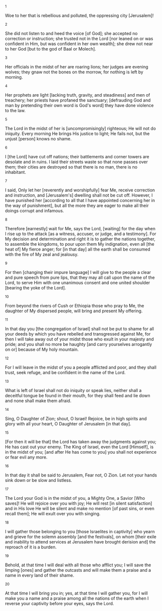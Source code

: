 <sup>1</sup> 

Woe to her that is rebellious and polluted, the oppressing city [Jerusalem]! 

<sup>2</sup> 

She did not listen to and heed the voice [of God]; she accepted no correction or instruction; she trusted not in the Lord [nor leaned on or was confident in Him, but was confident in her own wealth]; she drew not near to her God [but to the god of Baal or Molech]. 

<sup>3</sup> 

Her officials in the midst of her are roaring lions; her judges are evening wolves; they gnaw not the bones on the morrow, for nothing is left by morning. 

<sup>4</sup> 

Her prophets are light [lacking truth, gravity, and steadiness] and men of treachery; her priests have profaned the sanctuary; [defrauding God and man by pretending their own word is God's word] they have done violence to the law. 

<sup>5</sup> 

The Lord in the midst of her is [uncompromisingly] righteous; He will not do iniquity. Every morning He brings His justice to light; He fails not, but the unjust [person] knows no shame. 

<sup>6</sup> 

I [the Lord] have cut off nations; their battlements and corner towers are desolate and in ruins. I laid their streets waste so that none passes over them; their cities are destroyed so that there is no man, there is no inhabitant. 

<sup>7</sup> 

I said, Only let her [reverently and worshipfully] fear Me, receive correction and instruction, and [Jerusalem's] dwelling shall not be cut off. However, I have punished her [according to all that I have appointed concerning her in the way of punishment], but all the more they are eager to make all their doings corrupt and infamous. 

<sup>8</sup> 

Therefore [earnestly] wait for Me, says the Lord, [waiting] for the day when I rise up to the attack [as a witness, accuser, or judge, and a testimony]. For My decision and determination and right it is to gather the nations together, to assemble the kingdoms, to pour upon them My indignation, even all [the heat of] My fierce anger; for [in that day] all the earth shall be consumed with the fire of My zeal and jealousy. 

<sup>9</sup> 

For then [changing their impure language] I will give to the people a clear and pure speech from pure lips, that they may all call upon the name of the Lord, to serve Him with one unanimous consent and one united shoulder [bearing the yoke of the Lord]. 

<sup>10</sup> 

From beyond the rivers of Cush or Ethiopia those who pray to Me, the daughter of My dispersed people, will bring and present My offering. 

<sup>11</sup> 

In that day you [the congregation of Israel] shall not be put to shame for all your deeds by which you have rebelled and transgressed against Me, for then I will take away out of your midst those who exult in your majesty and pride; and you shall no more be haughty [and carry yourselves arrogantly on or] because of My holy mountain. 

<sup>12</sup> 

For I will leave in the midst of you a people afflicted and poor, and they shall trust, seek refuge, and be confident in the name of the Lord. 

<sup>13</sup> 

What is left of Israel shall not do iniquity or speak lies, neither shall a deceitful tongue be found in their mouth, for they shall feed and lie down and none shall make them afraid. 

<sup>14</sup> 

Sing, O Daughter of Zion; shout, O Israel! Rejoice, be in high spirits and glory with all your heart, O Daughter of Jerusalem [in that day]. 

<sup>15</sup> 

[For then it will be that] the Lord has taken away the judgments against you; He has cast out your enemy. The King of Israel, even the Lord [Himself], is in the midst of you; [and after He has come to you] you shall not experience or fear evil any more. 

<sup>16</sup> 

In that day it shall be said to Jerusalem, Fear not, O Zion. Let not your hands sink down or be slow and listless. 

<sup>17</sup> 

The Lord your God is in the midst of you, a Mighty One, a Savior [Who saves]! He will rejoice over you with joy; He will rest [in silent satisfaction] and in His love He will be silent and make no mention [of past sins, or even recall them]; He will exult over you with singing. 

<sup>18</sup> 

I will gather those belonging to you [those Israelites in captivity] who yearn and grieve for the solemn assembly [and the festivals], on whom [their exile and inability to attend services at Jerusalem have brought derision and] the reproach of it is a burden. 

<sup>19</sup> 

Behold, at that time I will deal with all those who afflict you; I will save the limping [ones] and gather the outcasts and will make them a praise and a name in every land of their shame. 

<sup>20</sup> 

At that time I will bring you in; yes, at that time I will gather you, for I will make you a name and a praise among all the nations of the earth when I reverse your captivity before your eyes, says the Lord.